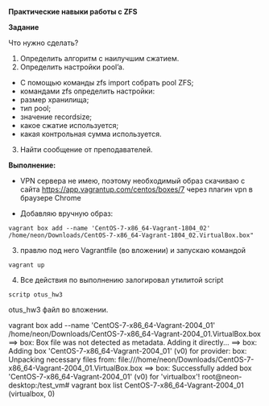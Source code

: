 **Практические навыки работы с ZFS**

**Задание**

Что нужно сделать?

1. Определить алгоритм с наилучшим сжатием.
2. Определить настройки pool’a.
- C помощью команды zfs import собрать pool ZFS;
- командами zfs определить настройки:
- размер хранилища;
- тип pool;
- значение recordsize;
- какое сжатие используется;
- какая контрольная сумма используется.
3. Найти сообщение от преподавателей.

**Выполнение:**

- VPN сервера не имею, поэтому необходимый образ скачиваю с сайта https://app.vagrantup.com/centos/boxes/7 через плагин vpn в браузере Chrome

- Добавляю вручную образ:
```
vagrant box add --name 'CentOS-7-x86_64-Vagrant-1804_02' /home/neon/Downloads/CentOS-7-x86_64-Vagrant-1804_02.VirtualBox.box"
```
3. правлю под него Vagrantfile (во вложении) и запускаю командой 
```
vagrant up
```
4. Все действия по выполнению залогировал утилитой script
```
scritp otus_hw3
```

otus_hw3 файл во вложении.





vagrant box add --name 'CentOS-7-x86_64-Vagrant-2004_01' /home/neon/Downloads/CentOS-7-x86_64-Vagrant-2004_01.VirtualBox.box
==> box: Box file was not detected as metadata. Adding it directly...
==> box: Adding box 'CentOS-7-x86_64-Vagrant-2004_01' (v0) for provider: 
    box: Unpacking necessary files from: file:///home/neon/Downloads/CentOS-7-x86_64-Vagrant-2004_01.VirtualBox.box
==> box: Successfully added box 'CentOS-7-x86_64-Vagrant-2004_01' (v0) for 'virtualbox'!
root@neon-desktop:/test_vm# vagrant box list
CentOS-7-x86_64-Vagrant-2004_01 (virtualbox, 0)
